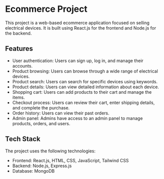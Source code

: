 # Ecommerce Project

This project is a web-based ecommerce application focused on selling electrical devices. It is built using React.js for the frontend and Node.js for the backend.

## Features

- User authentication: Users can sign up, log in, and manage their accounts.
- Product browsing: Users can browse through a wide range of electrical devices.
- Product search: Users can search for specific devices using keywords.
- Product details: Users can view detailed information about each device.
- Shopping cart: Users can add products to their cart and manage the items.
- Checkout process: Users can review their cart, enter shipping details, and complete the purchase.
- Order history: Users can view their past orders.
- Admin panel: Admins have access to an admin panel to manage products, orders, and users.

## Tech Stack

The project uses the following technologies:

- Frontend: React.js, HTML, CSS, JavaScript, Tailwind CSS
- Backend: Node.js, Express.js
- Database: MongoDB
